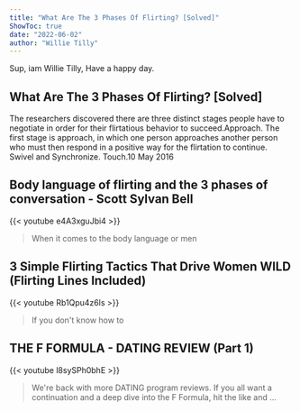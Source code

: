 ```yaml
---
title: "What Are The 3 Phases Of Flirting? [Solved]"
ShowToc: true 
date: "2022-06-02"
author: "Willie Tilly" 
---
```


Sup, iam Willie Tilly, Have a happy day.
## What Are The 3 Phases Of Flirting? [Solved]
The researchers discovered there are three distinct stages people have to negotiate in order for their flirtatious behavior to succeed.Approach. The first stage is approach, in which one person approaches another person who must then respond in a positive way for the flirtation to continue. 
 Swivel and Synchronize. 
 Touch.10 May 2016

## Body language of flirting and the 3 phases of conversation - Scott Sylvan Bell
{{< youtube e4A3xguJbi4 >}}
>When it comes to the body language or men 

## 3 Simple Flirting Tactics That Drive Women WILD (Flirting Lines Included)
{{< youtube Rb1Qpu4z6ls >}}
>If you don't know how to 

## THE F FORMULA - DATING REVIEW (Part 1)
{{< youtube l8sySPh0bhE >}}
>We're back with more DATING program reviews. If you all want a continuation and a deep dive into the F Formula, hit the like and ...

